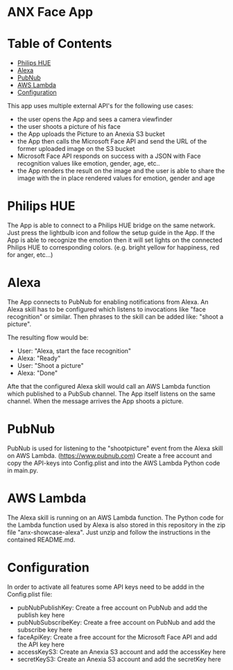 # ANX Face App


Table of Contents
=================

* [Philips HUE](#philips-hue)
* [Alexa](#alexa)
* [PubNub](#pubnub)
* [AWS Lambda](#aws-lambda)
* [Configuration](#configuration)

This app uses multiple external API's for the following use cases:

- the user opens the App and sees a camera viewfinder
- the user shoots a picture of his face
- the App uploads the Picture to an Anexia S3 bucket
- the App then calls the Microsoft Face API and send the URL of the former uploaded image on the S3 bucket
- Microsoft Face API responds on success with a JSON with Face recognition values like emotion, gender, age, etc..
- the App renders the result on the image and the user is able to share the image with the in place rendered values for emotion, gender and age


# Philips HUE

The App is able to connect to a Philips HUE bridge on the same network. Just press the lightbulb icon and follow the setup guide in the App. If the App is able to recognize the emotion then it will set lights on the connected Philips HUE to corresponding colors. (e.g. bright yellow for happiness, red for anger, etc...)


# Alexa

The App connects to PubNub for enabling notifications from Alexa. An Alexa skill has to be configured which listens to invocations like "face recognition" or similar. Then phrases to the skill can be added like: "shoot a picture".

The resulting flow would be:

* User: "Alexa, start the face recognition"
* Alexa: "Ready"
* User: "Shoot a picture"
* Alexa: "Done"

Afte that the configured Alexa skill would call an AWS Lambda function which published to a PubSub channel. The App itself listens on the same channel. When the message arrives the App shoots a picture.


# PubNub 

PubNub is used for listening to the "shootpicture" event from the Alexa skill on AWS Lambda. (https://www.pubnub.com) Create a free account and copy the API-keys into Config.plist and into the AWS Lambda Python code in main.py.


# AWS Lambda

The Alexa skill is running on an AWS Lambda function. The Python code for the Lambda function used by Alexa is also stored in this repository in the zip file "anx-showcase-alexa". Just unzip and follow the instructions in the contained README.md.

# Configuration

In order to activate all features some API keys need to be addd in the Config.plist file:

* pubNubPublishKey: Create a free account on PubNub and add the publish key here
* pubNubSubscribeKey: Create a free account on PubNub and add the subscribe key here
* faceApiKey: Create a free account for the Microsoft Face API and add the API key here
* accessKeyS3: Create an Anexia S3 account and add the accessKey here
* secretKeyS3: Create an Anexia S3 account and add the secretKey here
